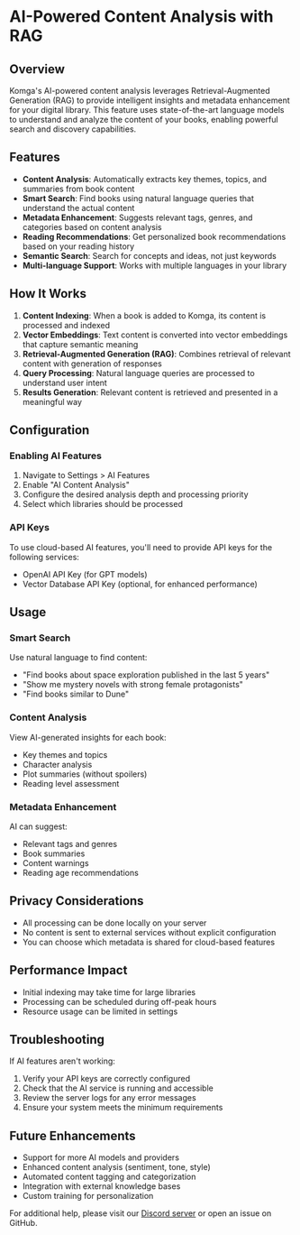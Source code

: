 # AI-Powered Content Analysis with RAG

## Overview

Komga's AI-powered content analysis leverages Retrieval-Augmented Generation (RAG) to provide intelligent insights and metadata enhancement for your digital library. This feature uses state-of-the-art language models to understand and analyze the content of your books, enabling powerful search and discovery capabilities.

## Features

- **Content Analysis**: Automatically extracts key themes, topics, and summaries from book content
- **Smart Search**: Find books using natural language queries that understand the actual content
- **Metadata Enhancement**: Suggests relevant tags, genres, and categories based on content analysis
- **Reading Recommendations**: Get personalized book recommendations based on your reading history
- **Semantic Search**: Search for concepts and ideas, not just keywords
- **Multi-language Support**: Works with multiple languages in your library

## How It Works

1. **Content Indexing**: When a book is added to Komga, its content is processed and indexed
2. **Vector Embeddings**: Text content is converted into vector embeddings that capture semantic meaning
3. **Retrieval-Augmented Generation (RAG)**: Combines retrieval of relevant content with generation of responses
4. **Query Processing**: Natural language queries are processed to understand user intent
5. **Results Generation**: Relevant content is retrieved and presented in a meaningful way

## Configuration

### Enabling AI Features

1. Navigate to Settings > AI Features
2. Enable "AI Content Analysis"
3. Configure the desired analysis depth and processing priority
4. Select which libraries should be processed

### API Keys

To use cloud-based AI features, you'll need to provide API keys for the following services:

- OpenAI API Key (for GPT models)
- Vector Database API Key (optional, for enhanced performance)

## Usage

### Smart Search

Use natural language to find content:

- "Find books about space exploration published in the last 5 years"
- "Show me mystery novels with strong female protagonists"
- "Find books similar to Dune"

### Content Analysis

View AI-generated insights for each book:

- Key themes and topics
- Character analysis
- Plot summaries (without spoilers)
- Reading level assessment

### Metadata Enhancement

AI can suggest:
- Relevant tags and genres
- Book summaries
- Content warnings
- Reading age recommendations

## Privacy Considerations

- All processing can be done locally on your server
- No content is sent to external services without explicit configuration
- You can choose which metadata is shared for cloud-based features

## Performance Impact

- Initial indexing may take time for large libraries
- Processing can be scheduled during off-peak hours
- Resource usage can be limited in settings

## Troubleshooting

If AI features aren't working:

1. Verify your API keys are correctly configured
2. Check that the AI service is running and accessible
3. Review the server logs for any error messages
4. Ensure your system meets the minimum requirements

## Future Enhancements

- Support for more AI models and providers
- Enhanced content analysis (sentiment, tone, style)
- Automated content tagging and categorization
- Integration with external knowledge bases
- Custom training for personalization

For additional help, please visit our [Discord server](https://discord.gg/TdRpkDu) or open an issue on GitHub.
